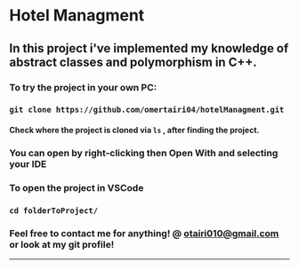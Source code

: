 # Hotel Managment
## In this project i've implemented my knowledge of abstract classes and polymorphism in C++.

### To try the project in your own PC:
### `git clone https://github.com/omertairi04/hotelManagment.git`

#### Check where the project is cloned via `ls` , after finding the project. 

### You can open by right-clicking then Open With and selecting your IDE

### To open the project in VSCode
### `cd folderToProject/`

### Feel free to contact me for anything! @ otairi010@gmail.com or look at my git profile!

---
